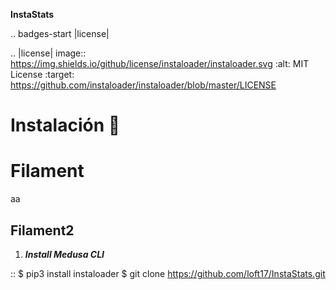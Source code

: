 **InstaStats**

.. badges-start
|license|

.. |license| image:: https://img.shields.io/github/license/instaloader/instaloader.svg
   :alt: MIT License
   :target: https://github.com/instaloader/instaloader/blob/master/LICENSE


# Instalación 🚀

# Filament
aa

## Filament2
1. ***Install Medusa CLI***

::
    $ pip3 install instaloader
    $ git clone https://github.com/loft17/InstaStats.git